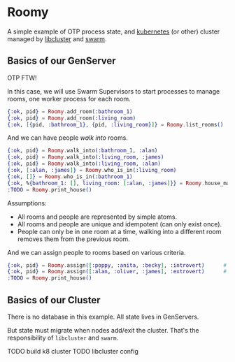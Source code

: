 # Roomy

A simple example of OTP process state, and
[kubernetes](https://kubernetes.io)
(or other) cluster managed by
[libcluster](https://github.com/bitwalker/libcluster)
and
[swarm](https://github.com/bitwalker/swarm).

## Basics of our GenServer

OTP FTW!

In this case, we will use Swarm Supervisors to start processes to manage rooms, one worker process for each room.

```elixir
{:ok, pid} = Roomy.add_room(:bathroom_1)
{:ok, pid} = Roomy.add_room(:living_room)
{:ok, [{pid, :bathroom_1}, {pid, :living_room}]} = Roomy.list_rooms()
```

And we can have people *walk into* rooms.

```elixir
{:ok, pid} = Roomy.walk_into(:bathroom_1, :alan)
{:ok, pid} = Roomy.walk_into(:living_room, :james)
{:ok, pid} = Roomy.walk_into(:living_room, :alan)
{:ok, [:alan, :james]} = Roomy.who_is_in(:living_room)
{:ok, []} = Roomy.who_is_in(:bathroom_1)
{:ok, %{bathroom_1: [], living_room: [:alan, :james]}} = Roomy.house_map()
:TODO = Roomy.print_house()
```

Assumptions:
* All rooms and people are represented by simple atoms.
* All rooms and people are unique and idempotent (can only exist once).
* People can only be in one room at a time, walking into a different room removes them from the previous room.

And we can assign people to rooms based on various criteria.

```elixir
{:ok, pid} = Roomy.assign([:poppy, :anita, :becky], :introvert)      # to least populated
{:ok, pid} = Roomy.assign([:alan, :oliver, :james], :extrovert)      # to most populated
:TODO = Roomy.print_house()
```

## Basics of our Cluster

There is no database in this example.  All state lives in GenServers.

But state must migrate when nodes add/exit the cluster.  That's the responsibility of `libcluster` and `swarm`.

TODO build k8 cluster
TODO libcluster config
